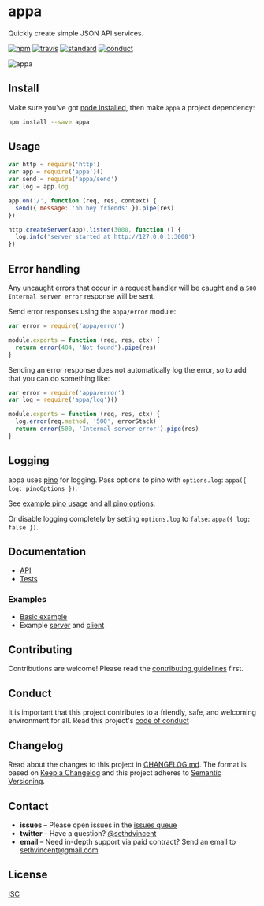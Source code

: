 # appa

Quickly create simple JSON API services.

[![npm][npm-image]][npm-url]
[![travis][travis-image]][travis-url]
[![standard][standard-image]][standard-url]
[![conduct][conduct]][conduct-url]

[npm-image]: https://img.shields.io/npm/v/appa.svg?style=flat-square
[npm-url]: https://www.npmjs.com/package/appa
[travis-image]: https://img.shields.io/travis/sethvincent/appa.svg?style=flat-square
[travis-url]: https://travis-ci.org/sethvincent/appa
[standard-image]: https://img.shields.io/badge/code%20style-standard-brightgreen.svg?style=flat-square
[standard-url]: http://npm.im/standard
[conduct]: https://img.shields.io/badge/code%20of%20conduct-contributor%20covenant-green.svg?style=flat-square
[conduct-url]: CONDUCT.md

![appa](https://raw.githubusercontent.com/sethvincent/appa/master/appa.jpg)

## Install

Make sure you've got [node installed](http://nodejs.org), then make `appa` a project dependency:

```sh
npm install --save appa
```

## Usage

```js
var http = require('http')
var app = require('appa')()
var send = require('appa/send')
var log = app.log

app.on('/', function (req, res, context) {
  send({ message: 'oh hey friends' }).pipe(res)
})

http.createServer(app).listen(3000, function () {
  log.info('server started at http://127.0.0.1:3000')
})
```

## Error handling

Any uncaught errors that occur in a request handler will be caught and a `500 Internal server error` response will be sent.

Send error responses using the `appa/error` module:

```js
var error = require('appa/error')

module.exports = function (req, res, ctx) {
  return error(404, 'Not found').pipe(res)
}
```

Sending an error response does not automatically log the error, so to add that you can do something like:

```js
var error = require('appa/error')
var log = require('appa/log')()

module.exports = function (req, res, ctx) {
  log.error(req.method, '500', errorStack)
  return error(500, 'Internal server error').pipe(res)
}
```

## Logging

appa uses [pino](https://npmjs.com/pino) for logging. Pass options to pino with `options.log`: `appa({ log: pinoOptions })`.

See [example pino usage](https://github.com/pinojs/pino#usage) and [all pino options](https://github.com/pinojs/pino/blob/master/docs/API.md#pinooptions-stream).

Or disable logging completely by setting `options.log` to `false`: `appa({ log: false })`.

## Documentation
- [API](docs/api.md)
- [Tests](tests/)

### Examples
- [Basic example](examples/basic.js)
- Example [server](examples/server.js) and [client](examples/client.js)

## Contributing

Contributions are welcome! Please read the [contributing guidelines](CONTRIBUTING.md) first.

## Conduct

It is important that this project contributes to a friendly, safe, and welcoming environment for all. Read this project's [code of conduct](CONDUCT.md)

## Changelog

Read about the changes to this project in [CHANGELOG.md](CHANGELOG.md). The format is based on [Keep a Changelog](http://keepachangelog.com/) and this project adheres to [Semantic Versioning](http://semver.org/).

## Contact

- **issues** – Please open issues in the [issues queue](https://github.com/sethvincent/appa/issues)
- **twitter** – Have a question? [@sethdvincent](https://twitter.com/sethdvincent)
- **email** – Need in-depth support via paid contract? Send an email to sethvincent@gmail.com

## License

[ISC](LICENSE.md)
